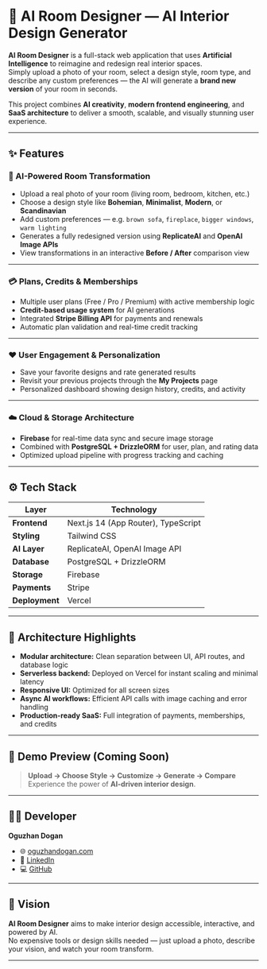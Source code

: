 # 🏡 AI Room Designer — AI Interior Design Generator  

**AI Room Designer** is a full-stack web application that uses **Artificial Intelligence** to reimagine and redesign real interior spaces.  
Simply upload a photo of your room, select a design style, room type, and describe any custom preferences — the AI will generate a **brand new version** of your room in seconds.  

This project combines **AI creativity**, **modern frontend engineering**, and **SaaS architecture** to deliver a smooth, scalable, and visually stunning user experience.  

---

## ✨ Features  

### 🧠 AI-Powered Room Transformation  
- Upload a real photo of your room (living room, bedroom, kitchen, etc.)  
- Choose a design style like **Bohemian**, **Minimalist**, **Modern**, or **Scandinavian**  
- Add custom preferences — e.g. `brown sofa`, `fireplace`, `bigger windows`, `warm lighting`  
- Generates a fully redesigned version using **ReplicateAI** and **OpenAI Image APIs**  
- View transformations in an interactive **Before / After** comparison view  

---

### 💳 Plans, Credits & Memberships  
- Multiple user plans (Free / Pro / Premium) with active membership logic  
- **Credit-based usage system** for AI generations  
- Integrated **Stripe Billing API** for payments and renewals  
- Automatic plan validation and real-time credit tracking  

---

### ❤️ User Engagement & Personalization  
- Save your favorite designs and rate generated results  
- Revisit your previous projects through the **My Projects** page  
- Personalized dashboard showing design history, credits, and activity  

---

### ☁️ Cloud & Storage Architecture  
- **Firebase** for real-time data sync and secure image storage  
- Combined with **PostgreSQL + DrizzleORM** for user, plan, and rating data  
- Optimized upload pipeline with progress tracking and caching  

---

## ⚙️ Tech Stack  

| Layer | Technology |
|--------|-------------|
| **Frontend** | Next.js 14 (App Router), TypeScript |
| **Styling** | Tailwind CSS |
| **AI Layer** | ReplicateAI, OpenAI Image API |
| **Database** | PostgreSQL + DrizzleORM |
| **Storage** | Firebase |
| **Payments** | Stripe |
| **Deployment** | Vercel |

---

## 🧩 Architecture Highlights  
- **Modular architecture:** Clean separation between UI, API routes, and database logic  
- **Serverless backend:** Deployed on Vercel for instant scaling and minimal latency  
- **Responsive UI:** Optimized for all screen sizes  
- **Async AI workflows:** Efficient API calls with image caching and error handling  
- **Production-ready SaaS:** Full integration of payments, memberships, and credits  

---

## 📸 Demo Preview (Coming Soon)  

> **Upload → Choose Style → Customize → Generate → Compare**  
> Experience the power of **AI-driven interior design**.  

---

## 👨‍💻 Developer  

**Oguzhan Dogan**  
- 🌐 [oguzhandogan.com](https://oguzhandogan.com)  
- 💼 [LinkedIn](https://linkedin.com/in/oguzhandogandev)  
- 💻 [GitHub](https://github.com/oghuzkhandev)  

---

## 🧭 Vision  

**AI Room Designer** aims to make interior design accessible, interactive, and powered by AI.  
No expensive tools or design skills needed — just upload a photo, describe your vision, and watch your room transform.  

---
